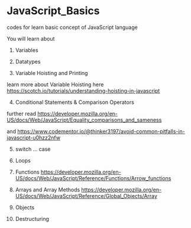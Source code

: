 # JavaScript_Basics
codes for learn basic concept of JavaScript language

You will learn about

1. Variables

2. Datatypes

3. Variable Hoisting and Printing

learn more about Variable Hoisting here https://scotch.io/tutorials/understanding-hoisting-in-javascript

4. Conditional Statements & Comparison Operators

further read https://developer.mozilla.org/en-US/docs/Web/JavaScript/Equality_comparisons_and_sameness

and https://www.codementor.io/@thinker3197/avoid-common-pitfalls-in-javascript-u0hzz2nfw

5. switch ... case

6. Loops

7. Functions
https://developer.mozilla.org/en-US/docs/Web/JavaScript/Reference/Functions/Arrow_functions

8. Arrays and Array Methods
https://developer.mozilla.org/en-US/docs/Web/JavaScript/Reference/Global_Objects/Array

9. Objects

10. Destructuring

